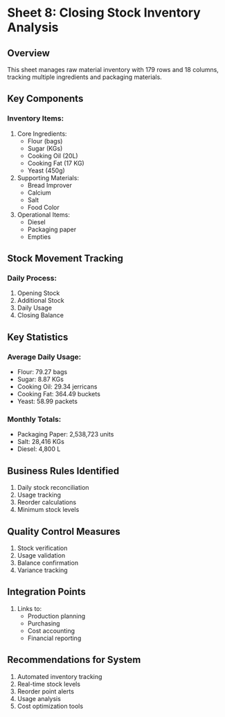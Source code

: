 # Sheet 8: Closing Stock Inventory Analysis

## Overview
This sheet manages raw material inventory with 179 rows and 18 columns, tracking multiple ingredients and packaging materials.

## Key Components
### Inventory Items:
1. Core Ingredients:
   - Flour (bags)
   - Sugar (KGs)
   - Cooking Oil (20L)
   - Cooking Fat (17 KG)
   - Yeast (450g)
2. Supporting Materials:
   - Bread Improver
   - Calcium
   - Salt
   - Food Color
3. Operational Items:
   - Diesel
   - Packaging paper
   - Empties

## Stock Movement Tracking
### Daily Process:
1. Opening Stock
2. Additional Stock
3. Daily Usage
4. Closing Balance

## Key Statistics
### Average Daily Usage:
- Flour: 79.27 bags
- Sugar: 8.87 KGs
- Cooking Oil: 29.34 jerricans
- Cooking Fat: 364.49 buckets
- Yeast: 58.99 packets

### Monthly Totals:
- Packaging Paper: 2,538,723 units
- Salt: 28,416 KGs
- Diesel: 4,800 L

## Business Rules Identified
1. Daily stock reconciliation
2. Usage tracking
3. Reorder calculations
4. Minimum stock levels

## Quality Control Measures
1. Stock verification
2. Usage validation
3. Balance confirmation
4. Variance tracking

## Integration Points
1. Links to:
   - Production planning
   - Purchasing
   - Cost accounting
   - Financial reporting

## Recommendations for System
1. Automated inventory tracking
2. Real-time stock levels
3. Reorder point alerts
4. Usage analysis
5. Cost optimization tools